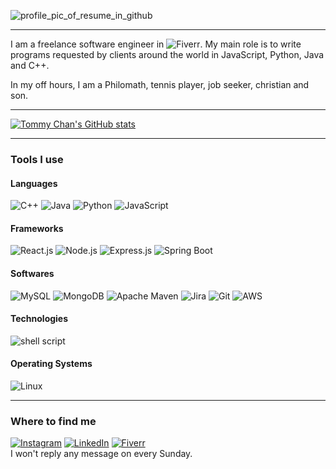 ![profile_pic_of_resume_in_github](https://user-images.githubusercontent.com/66003316/204924036-5c3bcb43-52ad-4d38-ae40-e10fd0ef5193.png)
***
I am a freelance software engineer in ![Fiverr](https://www.fiverr.com/tommy__chan?public_mode=true). My main role is to write programs requested by clients around the world in JavaScript, Python, Java and C++.</br>

In my off hours, I am a Philomath, tennis player, job seeker, christian and son.</br>

***
[![Tommy Chan's GitHub stats](https://github-readme-stats.vercel.app/api?username=tommy-khc&count_private=true&show_icons=true)](https://github.com/tommy-khc/github-readme-stats)
***
### Tools I use
#### Languages</br>
![C++](https://img.shields.io/badge/C%2B%2B-00599C?style=for-the-badge&logo=c%2B%2B&logoColor=white)
![Java](https://img.shields.io/badge/java-%23ED8B00.svg?style=for-the-badge&logo=java&logoColor=white)
![Python](https://img.shields.io/badge/Python-FFD43B?style=for-the-badge&logo=python&logoColor=blue)
![JavaScript](https://img.shields.io/badge/JavaScript-323330?style=for-the-badge&logo=javascript&logoColor=F7DF1E)</br>
#### Frameworks</br>
![React.js](https://img.shields.io/badge/React-20232A?style=for-the-badge&logo=react&logoColor=61DAFB)
![Node.js](https://img.shields.io/badge/node.js-6DA55F?style=for-the-badge&logo=node.js&logoColor=white)
![Express.js](https://img.shields.io/badge/express.js-%23404d59.svg?style=for-the-badge&logo=express&logoColor=%2361DAFB)
![Spring Boot](https://img.shields.io/badge/Spring_Boot-F2F4F9?style=for-the-badge&logo=spring-boot)</br>
#### Softwares</br>
![MySQL](https://img.shields.io/badge/MySQL-005C84?style=for-the-badge&logo=mysql&logoColor=white)
![MongoDB](https://img.shields.io/badge/MongoDB-4EA94B?style=for-the-badge&logo=mongodb&logoColor=white)
![Apache Maven](https://img.shields.io/badge/Apache%20Maven-C71A36?style=for-the-badge&logo=Apache%20Maven&logoColor=white)
![Jira](https://img.shields.io/badge/Jira-0052CC?style=for-the-badge&logo=Jira&logoColor=white)
![Git](https://img.shields.io/badge/GIT-E44C30?style=for-the-badge&logo=git&logoColor=white)
![AWS](https://img.shields.io/badge/Amazon_AWS-FF9900?style=for-the-badge&logo=amazonaws&logoColor=white)</br>
#### Technologies</br>
![shell script](https://img.shields.io/badge/Shell_Script-121011?style=for-the-badge&logo=gnu-bash&logoColor=white)</br>
#### Operating Systems</br>
![Linux](https://img.shields.io/badge/Linux-FCC624?style=for-the-badge&logo=linux&logoColor=black)</br>
***
### Where to find me
[![Instagram](https://img.shields.io/badge/Instagram-E4405F?style=for-the-badge&logo=instagram&logoColor=white)](https://www.instagram.com/tommy.chan.hihi/)
[![LinkedIn](https://img.shields.io/badge/LinkedIn-0077B5?style=for-the-badge&logo=linkedin&logoColor=white)](https://www.linkedin.com/in/tommy--chan/)
[![Fiverr](https://img.shields.io/badge/fiverr-1DBF73?style=for-the-badge&logo=fiverr&logoColor=white)](https://www.fiverr.com/tommy__chan?public_mode=true)</br>
I won't reply any message on every Sunday.
